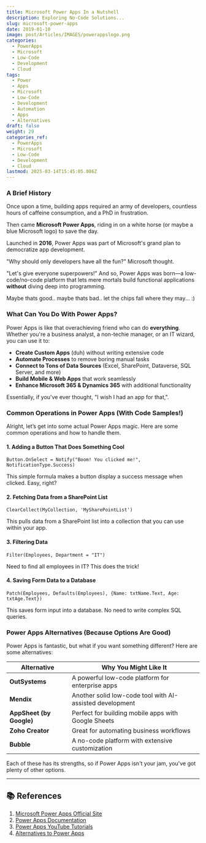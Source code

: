 ```yaml
---
title: Microsoft Power Apps In a Nutshell
description: Exploring No-Code Solutions...
slug: microsoft-power-apps
date: 2019-01-10
image: post/Articles/IMAGES/powerappslogo.png
categories:
  - PowerApps
  - Microsoft
  - Low-Code
  - Development
  - Cloud
tags:
  - Power
  - Apps
  - Microsoft
  - Low-Code
  - Development
  - Automation
  - Apps
  - Alternatives
draft: false
weight: 29
categories_ref:
  - PowerApps
  - Microsoft
  - Low-Code
  - Development
  - Cloud
lastmod: 2025-03-14T15:45:05.086Z
---
```

<!-- 
## Microsoft Power Apps: The No-Code Superhero You Didn't Know You Needed -->

### A Brief History

Once upon a time, building apps required an army of developers, countless hours of caffeine consumption, and a PhD in frustration.

Then came **Microsoft Power Apps**, riding in on a white horse (or maybe a blue Microsoft logo) to save the day.

Launched in **2016**, Power Apps was part of Microsoft's grand plan to democratize app development.

"Why should only developers have all the fun?" Microsoft thought.

"Let's give everyone superpowers!" And so, Power Apps was born—a low-code/no-code platform that lets mere mortals build functional applications **without** diving deep into programming.

Maybe thats good.. maybe thats bad.. let the chips fall where they may... :)

### What Can You Do With Power Apps?

Power Apps is like that overachieving friend who can do **everything**. Whether you're a business analyst, a non-techie manager, or an IT wizard, you can use it to:

* **Create Custom Apps** (duh) without writing extensive code
* **Automate Processes** to remove boring manual tasks
* **Connect to Tons of Data Sources** (Excel, SharePoint, Dataverse, SQL Server, and more)
* **Build Mobile & Web Apps** that work seamlessly
* **Enhance Microsoft 365 & Dynamics 365** with additional functionality

Essentially, if you've ever thought, "I wish I had an app for that,".

 <!-- Power Apps is here to make it happen. -->

### Common Operations in Power Apps (With Code Samples!)

Alright, let’s get into some actual Power Apps magic. Here are some common operations and how to handle them.

#### 1. **Adding a Button That Does Something Cool**

```powerapps
Button.OnSelect = Notify("Boom! You clicked me!", NotificationType.Success)
```

This simple formula makes a button display a success message when clicked. Easy, right?

#### 2. **Fetching Data from a SharePoint List**

```powerapps
ClearCollect(MyCollection, 'MySharePointList')
```

This pulls data from a SharePoint list into a collection that you can use within your app.

#### 3. **Filtering Data**

```powerapps
Filter(Employees, Department = "IT")
```

Need to find all employees in IT? This does the trick!

#### 4. **Saving Form Data to a Database**

```powerapps
Patch(Employees, Defaults(Employees), {Name: txtName.Text, Age: txtAge.Text})
```

This saves form input into a database. No need to write complex SQL queries.

### Power Apps Alternatives (Because Options Are Good)

Power Apps is fantastic, but what if you want something different? Here are some alternatives:

| Alternative              | Why You Might Like It                                    |
| ------------------------ | -------------------------------------------------------- |
| **OutSystems**           | A powerful low-code platform for enterprise apps         |
| **Mendix**               | Another solid low-code tool with AI-assisted development |
| **AppSheet (by Google)** | Perfect for building mobile apps with Google Sheets      |
| **Zoho Creator**         | Great for automating business workflows                  |
| **Bubble**               | A no-code platform with extensive customization          |

Each of these has its strengths, so if Power Apps isn't your jam, you've got plenty of other options.

<!-- ### Final Thoughts

Microsoft Power Apps is a game-changer for businesses and individuals looking to build apps quickly and efficiently. Whether you need a simple data entry form or a full-blown enterprise application, Power Apps has your back.

So go forth, build apps, and automate the boring stuff—because life’s too short for manual data entry!

---

## 🔑 Key Ideas

| Topic  | Summary  |
|--------|---------|
| **History**  | Power Apps launched in 2016 to democratize app development  |
| **Use Cases**  | Create apps, automate tasks, connect to data sources  |
| **Common Operations**  | Buttons, fetching data, filtering, saving forms  |
| **Code Samples**  | Examples of Power Apps formulas in action  |
| **Alternatives**  | OutSystems, Mendix, AppSheet, Zoho Creator, Bubble  | -->

***

## 📚 References

1. [Microsoft Power Apps Official Site](https://powerapps.microsoft.com/)
2. [Power Apps Documentation](https://learn.microsoft.com/en-us/powerapps/)
3. [Power Apps YouTube Tutorials](https://www.youtube.com/c/MicrosoftPowerApps)
4. [Alternatives to Power Apps](https://www.gartner.com/reviews/market/enterprise-low-code-application-platform)
